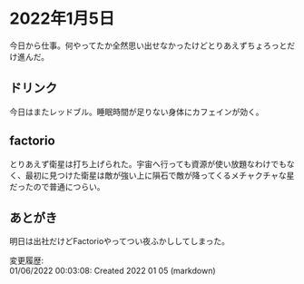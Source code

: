 # 2022年1月5日

今日から仕事。何やってたか全然思い出せなかったけどとりあえずちょろっとだけ進んだ。

## ドリンク

今日はまたレッドブル。睡眠時間が足りない身体にカフェインが効く。

## factorio

とりあえず衛星は打ち上げられた。宇宙へ行っても資源が使い放題なわけでもなく、最初に見つけた衛星は敵が強い上に隕石で敵が降ってくるメチャクチャな星だったので普通につらい。

## あとがき

明日は出社だけどFactorioやってつい夜ふかししてしまった。

変更履歴:  
01/06/2022 00:03:08: Created 2022 01 05 (markdown)  
